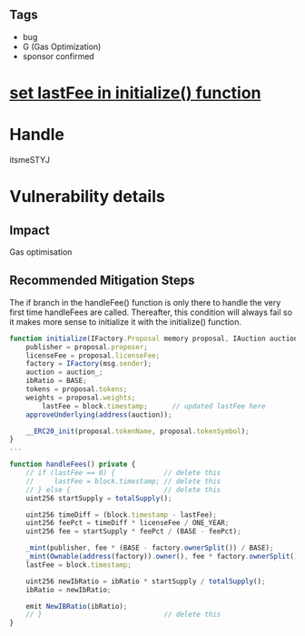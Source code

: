 ## Tags

- bug
- G (Gas Optimization)
- sponsor confirmed

# [set lastFee in initialize() function](https://github.com/code-423n4/2021-09-defiprotocol-findings/issues/94) 

# Handle

itsmeSTYJ


# Vulnerability details

## Impact

Gas optimisation

## Recommended Mitigation Steps

The if branch in the handleFee() function is only there to handle the very first time handleFees are called. Thereafter, this condition will always fail so it makes more sense to initialize it with the initialize() function.

```jsx
function initialize(IFactory.Proposal memory proposal, IAuction auction_) public override {
    publisher = proposal.proposer;
    licenseFee = proposal.licenseFee;
    factory = IFactory(msg.sender);
    auction = auction_;
    ibRatio = BASE;
    tokens = proposal.tokens;
    weights = proposal.weights;
		lastFee = block.timestamp;      // updated lastFee here
    approveUnderlying(address(auction));

    __ERC20_init(proposal.tokenName, proposal.tokenSymbol);
}
...

function handleFees() private {
    // if (lastFee == 0) {            // delete this
    //     lastFee = block.timestamp; // delete this
    // } else {                       // delete this
    uint256 startSupply = totalSupply();

    uint256 timeDiff = (block.timestamp - lastFee);
    uint256 feePct = timeDiff * licenseFee / ONE_YEAR;
    uint256 fee = startSupply * feePct / (BASE - feePct);

    _mint(publisher, fee * (BASE - factory.ownerSplit()) / BASE);
    _mint(Ownable(address(factory)).owner(), fee * factory.ownerSplit() / BASE);
    lastFee = block.timestamp;

    uint256 newIbRatio = ibRatio * startSupply / totalSupply();
    ibRatio = newIbRatio;

    emit NewIBRatio(ibRatio);
    // }                              // delete this
}
```

